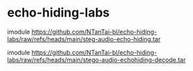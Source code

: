 # echo-hiding-labs
imodule https://github.com/NTanTai-bl/echo-hiding-labs/raw/refs/heads/main/steg-audio-echo-hiding.tar

imodule https://github.com/NTanTai-bl/echo-hiding-labs/raw/refs/heads/main/stego-audio-echohiding-decode.tar
